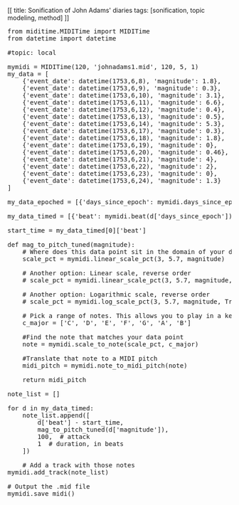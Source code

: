 [[
title: Sonification of John Adams' diaries
tags: [sonification, topic modeling, method]
]]

<pre>
from miditime.MIDITime import MIDITime
from datetime import datetime

#topic: local

mymidi = MIDITime(120, 'johnadams1.mid', 120, 5, 1)
my_data = [
    {'event_date': datetime(1753,6,8), 'magnitude': 1.8},
    {'event_date': datetime(1753,6,9), 'magnitude': 0.3},
    {'event_date': datetime(1753,6,10), 'magnitude': 3.1},
    {'event_date': datetime(1753,6,11), 'magnitude': 6.6},
    {'event_date': datetime(1753,6,12), 'magnitude': 0.4},
    {'event_date': datetime(1753,6,13), 'magnitude': 0.5},
    {'event_date': datetime(1753,6,14), 'magnitude': 5.3},
    {'event_date': datetime(1753,6,17), 'magnitude': 0.3},
    {'event_date': datetime(1753,6,18), 'magnitude': 1.8},
    {'event_date': datetime(1753,6,19), 'magnitude': 0},
    {'event_date': datetime(1753,6,20), 'magnitude': 0.46},
    {'event_date': datetime(1753,6,21), 'magnitude': 4},
    {'event_date': datetime(1753,6,22), 'magnitude': 2},
    {'event_date': datetime(1753,6,23), 'magnitude': 0},
    {'event_date': datetime(1753,6,24), 'magnitude': 1.3}
]

my_data_epoched = [{'days_since_epoch': mymidi.days_since_epoch(d['event_date']), 'magnitude': d['magnitude']} for d in my_data]

my_data_timed = [{'beat': mymidi.beat(d['days_since_epoch']), 'magnitude': d['magnitude']} for d in my_data_epoched]

start_time = my_data_timed[0]['beat']

def mag_to_pitch_tuned(magnitude):
    # Where does this data point sit in the domain of your data? (I.E. the min magnitude is 3, the max in 5.6). In this case the optional 'True' means the scale is reversed, so the highest value will return the lowest percentage.
    scale_pct = mymidi.linear_scale_pct(3, 5.7, magnitude)

    # Another option: Linear scale, reverse order
    # scale_pct = mymidi.linear_scale_pct(3, 5.7, magnitude, True)

    # Another option: Logarithmic scale, reverse order
    # scale_pct = mymidi.log_scale_pct(3, 5.7, magnitude, True)

    # Pick a range of notes. This allows you to play in a key.
    c_major = ['C', 'D', 'E', 'F', 'G', 'A', 'B']

    #Find the note that matches your data point
    note = mymidi.scale_to_note(scale_pct, c_major)

    #Translate that note to a MIDI pitch
    midi_pitch = mymidi.note_to_midi_pitch(note)

    return midi_pitch

note_list = []

for d in my_data_timed:
    note_list.append([
        d['beat'] - start_time,
        mag_to_pitch_tuned(d['magnitude']),
        100,  # attack
        1  # duration, in beats
    ])

    # Add a track with those notes
mymidi.add_track(note_list)

# Output the .mid file
mymidi.save_midi()
</pre>